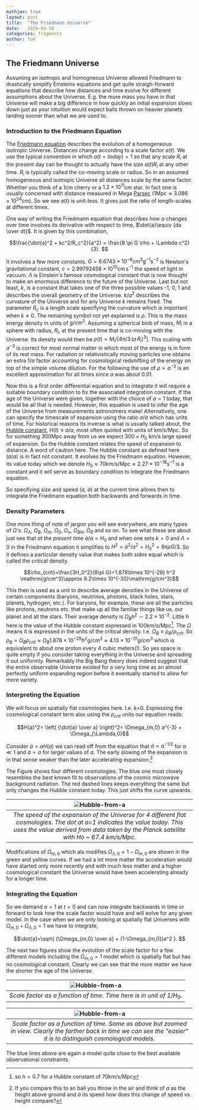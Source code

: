 ```yaml
---
mathjax: true
layout: post
title:  "The Friedmann Universe"
date:   2020-09-10
categories: fragments
author: Tom
---
```


## The Friedmann Universe

Assuming an isotropic and homogneous Universe allowed Friedmann to drastically simplify Einsteins equations and get quite straigh-forward equations that describe how distances and time evolve for different assumptions about the Universe. E.g. the more mass you have in that Universe will make a big difference in how quickly an initial expansion slows down just as your intuition would expect balls thrown on heavier planets landing sooner than what we are used to.

### Introduction to the Friedmann Equation
The [Friedmann equation](https://en.wikipedia.org/wiki/Friedmann_equations) describes the evolution of a homogeneous isotropic Universe. Distances change according to a scale factor $a(t)$. We use the typical convention in which $a(t=today)=1$ so that any scale $R_i$ at the present day can be thought to actually have the size $a(t)R_i$ at any other time. $R_i$ is typically called the co-moving scale or radius. So in an assumed homogeneous and isotropic Universe all distances scale by the same factor. Whether you think of a 1cm cherry or a $1.2\times 10^{11}$cm star. In fact one is usually concerned with distance measured in Mega [Parsec](https://en.wikipedia.org/wiki/Parsec) ($1\mathrm{Mpc}\approx 3.086\times 10^{24}$cm). So we see $a(t)$ is unit-less. It gives just the ratio of length-scales at different times. 

One way of writing the Friedmann equation that describes how $a$ changes over time involves its derivative with respect to time, $\dot{a}\equiv {da \over dt}$. It is given by this combination,

$$\frac{\dot{a}^2 + kc^2/R_c^2}{a^2} = \frac{8 \pi G \rho + \Lambda c^2}{3}. $$

It involves a few more constants. $G=6.6743 \times 10^{-8} \mathrm{cm^3 g^{-1} s^{-2}}$ is Newton's gravitational constant, $c=2.99792458 \times 10^{10} {\mathrm{ cm\, s}}^{-1}$ the speed of light in vacuum. $\Lambda$ is Einstein's famous cosmological constant that is now thought to make an enormous difference to the future of the Universe. Last but not least, $k$, is a constant that takes one of the three possible values -1, 0, 1 and describes the overall geometry of the Universe. $k/a^2$ describes the curvature of the Universe and for any Universe $k$ remains fixed. The parameter $R_c$ is a length scale specifying the curvature which is important when $k\neq 0$. The remaining symbol not yet explained is $\rho$. This is the mass energy density in units of $\mathrm{g/cm^3}$. Assuming a spherical blob of mass, $M_i$ in a sphere with radius, $R_i$, at the present time that is co-moving with the Universe. Its density would then be $\rho(t)=M_i/[4\pi/3\, (a\,R_i)^3 ]$. This scaling with $a^{-3}$ is correct for most normal matter in which most of the energy is in form of its rest mass. For radiation or relativistically moving particles one obtains an extra $1/a$ factor accounting for cosmological redshifting of the energy on top of the simple volume dilution. For the following the use of $\rho\propto a^{-3}$ is an excellent approximation for all times since $a$ was about $0.01$. 

Now this is a first order differential equation and to integrate it will require a suitable boundary condition to fix the associated integration constant. If the age of the Universe were given, together with the choice of $a=1$ today, that would be all that is needed. However, this equation is used to infer the age of the Universe from measurements astronomers make! Alternatively, one can specify the timescale of expansion using the ratio $a/\dot{a}$ which has units of time. For historical reasons its inverse is what is usually talked about, the [Hubble constant](https://en.wikipedia.org/wiki/Hubble%27s_law), $H(t)\equiv \dot{a}/a$, most often quoted with units of $\mathrm{km/s/Mpc}$. So for something $300 \mathrm{Mpc}$ away from us we expect $300 \times H_0$ $\mathrm{km/s}$ large speed of expansion. So the Hubble constant relates the speed of expansion to distance. A word of caution here. The Hubble constant as defined here ($\dot{a}/{a}$) is in fact not constant. It evolves by the Friedmann equation. However, its value today which we denote $H_0\approx 70 \mathrm{km/s/Mpc}\approx 2.27\times 10^{-18}\mathrm{s^{-1}}$ is a constant and it will serve as boundary condition to integrate the Friedmann equation. 

So specifying size and speed ($a$, $\dot{a}$) at the current time allows then to integrate the Friedmann equation both backwards and forwards in time. 

### Density Parameters
One more thing of note of jargon you will see everywhere, are many types of $\Omega$'s. $\Omega_\Lambda$, $\Omega_B$, $\Omega_m$, $\Omega_0$, $\Omega_{\nu}$, $\Omega_{BH}$, $\Omega_R$ and so on. To see what these are about just see that *at the present time* $\dot{a}/a=H_0$ and when one sets $k=0$ and $\Lambda=0$ in the Friedmann equation it simplifies to $H^2=\dot{a}^2/a^2 = H_0^2=8\pi \rho G/3$. So it defines a particular density value that makes both sides equal which is called the critical density. 

$$\rho_{crit}=\frac{3H_0^2}{8\pi G}=1.878\times 10^{-29} h^2 \mathrm{g/cm^3}\approx 9.2\times 10^{-30}\mathrm{g/cm^3}$$

This then is used as a unit to describe average densities in the Universe of certain components (baryons, neutrinos, photons, black holes, stars, planets, hydrogen, etc.). For baryons, for example, these are all the particles like protons, neutrons etc. that make up all the familiar things like us, our planet and all the stars. Their average density is $\Omega_B h^2\sim 2.2\times 10^{-2}$. Little $h$ here is the value of the Hubble constant expressed in $100\mathrm{km/s/Mpc}$[^1]. The $\Omega$ means it is expressed in the units of the critical density. I.e. $\Omega_B\equiv \rho_B/\rho_{crit}$. So $\rho_B=\Omega_B \rho_{crit} \approx \Omega_B 1.878\times 10^{-29} h^2 \mathrm{g/cm^3}\approx 4.13\times 10^{-31}{g/cm^3}$ which is equivalent to about one proton every 4 cubic meters(!). So yes space is quite empty if you consider taking everything in the Universe and spreading it out uniformly. Remarkably the Big Bang theory does indeed suggest that the entire observable Universe existed for a very long time as an almost perfectly uniform expanding region before it eventually started to allow for more variety. 

### Interpreting the Equation
We will focus on spatially flat cosmologies here. I.e. k=0. Expressing the cosmological constant term also using the $\rho_{crit}$ units our equation reads:

$$H(a)^2= \left( {\dot{a} \over a} \right)^2= \Omega_{m,0} a^{-3} + \Omega_{\Lambda,0}$$

Consider $\dot{a}=aH(a)$ we can read off from the equation that $\dot{a}\propto a^{-1/2}$ for $a\ll 1$ and $\dot{a}\propto a$ for larger values of $a$. The early slowing of the expansion is in that sense weaker than the later accelerating expansion.[^3]

The Figure shows four different cosmologies. The blue one most closely resembles the best known fit to observations of the cosmic microwave background radiation. The red dashed lines keeps everything the same but only changes the Hubble constant today. This just shifts the curve upwards. 

| ![Hubble-from-a](/assets/Hubble-as-function-of-a.png) |
|:--:|
| *The speed of the expansion of the Universe for 4 different flat cosmologies. The dot at a=1 indicates the value today. This uses the value derived from data taken by the Planck satellite with Ho ~ 67.4 km/s/Mpc.* |

Modifications of $\Omega_{m,0}$ which als modifies $\Omega_{\Lambda,0} = 1 - \Omega_{m,0}$ are shown in the green and yellow curves. If we had a lot more matter the acceleration would have started only more recently and with much less matter and a higher cosmological constant the Universe would have been accelerating already for a longer time. 

### Integrating the Equation 

So we demand $a=1$ at $t=0$ and can now integrate backwards in time or forward to look how the scale factor would have and will eolve for any given model. In the case when we are only looking at spatially flat Universes with $\Omega_{m,0}+\Omega_{\Lambda,0}=1$ we have to integrate,

$$\dot{a}=\sqrt{ {\Omega_{m,0} \over a} + (1-\Omega_{m,0})a^2 }.
$$

The next two figures show the evolution of the scale factor for a few different models including the $\Omega_{m,0}=1$ model which is spatially flat but has no cosmological constant. Clearly we can see that the more matter we have the shorter the age of the Universe. 

| ![Hubble-from-a](/assets/flat-a-of-t.png) |
|:--:|
| *Scale factor as a function of time. Time here is in unit of 1/H<sub>0</sub>.* |



| ![Hubble-from-a](/assets/flat-a-of-t-zoom.png) |
|:--:|
| *Scale factor as a function of time. Same as above but zoomed in view. Clearly the farther back in time we can see the "easier" it is to distinguish cosmological models.* |

The blue lines above are again a model quite close to the best available observational constraints. 


[^1]: so $h=0.7$ for a Hubble constant of $70\mathrm{km/s/Mpc}$

[^3]: If you compare this to an ball you throw in the air and think of $a$ as the height above ground and $\dot{a}$ its speed how does this change of speed vs. height compare? 
